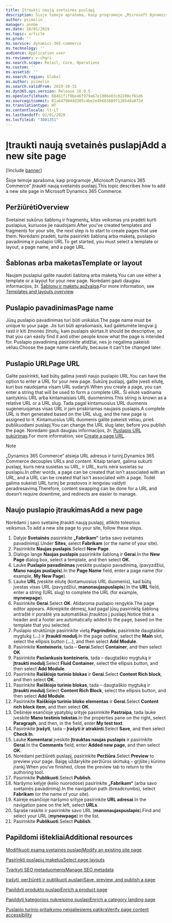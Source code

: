 ```yaml
---
title: Įtraukti naują svetainės puslapį
description: Šioje temoje aprašoma, kaip programoje „Microsoft Dynamics 365 Commerce“ įtraukti naują svetainės puslapį.
author: psimolin
manager: annbe
ms.date: 10/01/2019
ms.topic: article
ms.prod: ''
ms.service: dynamics-365-commerce
ms.technology: ''
audience: Application user
ms.reviewer: v-chgri
ms.search.scope: Retail, Core, Operations
ms.custom: ''
ms.assetid: ''
ms.search.region: Global
ms.author: psimolin
ms.search.validFrom: 2019-10-31
ms.dyn365.ops.version: Release 10.0.5
ms.openlocfilehash: 68461f1f0be46f979a67e1806e03c02200cf61db
ms.sourcegitcommit: 81a647904dd305c4be2e4b683689f128548a872d
ms.translationtype: HT
ms.contentlocale: lt-LT
ms.lasthandoff: 02/01/2020
ms.locfileid: "3001351"
---
```

# <a name="add-a-new-site-page"></a><span data-ttu-id="7bada-103">Įtraukti naują svetainės puslapį</span><span class="sxs-lookup"><span data-stu-id="7bada-103">Add a new site page</span></span>


[!include [banner](includes/banner.md)]

<span data-ttu-id="7bada-104">Šioje temoje aprašoma, kaip programoje „Microsoft Dynamics 365 Commerce“ įtraukti naują svetainės puslapį.</span><span class="sxs-lookup"><span data-stu-id="7bada-104">This topic describes how to add a new site page in Microsoft Dynamics 365 Commerce.</span></span>

## <a name="overview"></a><span data-ttu-id="7bada-105">Peržiūrėti</span><span class="sxs-lookup"><span data-stu-id="7bada-105">Overview</span></span>

<span data-ttu-id="7bada-106">Svetainei sukūrus šablonų ir fragmentų, kitas veiksmas yra pradėti kurti puslapius, kuriuose jie naudojami.</span><span class="sxs-lookup"><span data-stu-id="7bada-106">After you've created templates and fragments for your site, the next step is to start to create pages that use them.</span></span> <span data-ttu-id="7bada-107">Norėdami pradėti, turite pasirinkti šabloną arba maketą, puslapio pavadinimą ir puslapio URL.</span><span class="sxs-lookup"><span data-stu-id="7bada-107">To get started, you must select a template or layout, a page name, and a page URL.</span></span>

## <a name="template-or-layout"></a><span data-ttu-id="7bada-108">Šablonas arba maketas</span><span class="sxs-lookup"><span data-stu-id="7bada-108">Template or layout</span></span>

<span data-ttu-id="7bada-109">Naujam puslapiui galite naudoti šabloną arba maketą.</span><span class="sxs-lookup"><span data-stu-id="7bada-109">You can use either a template or a layout for your new page.</span></span> <span data-ttu-id="7bada-110">Norėdami gauti daugiau informacijos, žr. [Šablonų ir maketų apžvalga](templates-layouts-overview.md).</span><span class="sxs-lookup"><span data-stu-id="7bada-110">For more information, see [Templates and layouts overview](templates-layouts-overview.md).</span></span>

## <a name="page-name"></a><span data-ttu-id="7bada-111">Puslapio pavadinimas</span><span class="sxs-lookup"><span data-stu-id="7bada-111">Page name</span></span>

<span data-ttu-id="7bada-112">Jūsų puslapio pavadinimas turi būti unikalus.</span><span class="sxs-lookup"><span data-stu-id="7bada-112">The page name must be unique to your page.</span></span> <span data-ttu-id="7bada-113">Jis turi būti aprašomasis, kad galėtumėte lengvai jį rasti ir kiti žmonės žinotų, kam puslapis skirtas.</span><span class="sxs-lookup"><span data-stu-id="7bada-113">It should be descriptive, so that you can easily find it and other people know what the page is intended for.</span></span> <span data-ttu-id="7bada-114">Puslapio pavadinimą pasirinkite atidžiai, nes jo negalima pakeisti vėliau.</span><span class="sxs-lookup"><span data-stu-id="7bada-114">Choose the page name carefully, because it can't be changed later.</span></span>

## <a name="page-url"></a><span data-ttu-id="7bada-115">Puslapio URL</span><span class="sxs-lookup"><span data-stu-id="7bada-115">Page URL</span></span>

<span data-ttu-id="7bada-116">Galite pasirinkti, kad būtų galima įvesti naujo puslapio URL.</span><span class="sxs-lookup"><span data-stu-id="7bada-116">You can have the option to enter a URL for your new page.</span></span> <span data-ttu-id="7bada-117">Sukūrę puslapį, galite įvesti eilutę, kuri bus naudojama visam URL sudaryti.</span><span class="sxs-lookup"><span data-stu-id="7bada-117">When you create a page, you can enter a string that will be used to form a complete URL.</span></span> <span data-ttu-id="7bada-118">Ši eilutė vadinama santykiniu URL arba kintamaisiais URL duomenimis.</span><span class="sxs-lookup"><span data-stu-id="7bada-118">This string is known as a relative URL or a URL slug.</span></span> <span data-ttu-id="7bada-119">Tada pagal kintamuosius URL duomenis sugeneruojamas visas URL ir jam priskiriamas naujasis puslapis.</span><span class="sxs-lookup"><span data-stu-id="7bada-119">A complete URL is then generated based on the URL slug, and the new page is assigned to it.</span></span> <span data-ttu-id="7bada-120">Kintamuosius URL duomenis galite pakeisti vėliau, prieš publikuodami puslapį.</span><span class="sxs-lookup"><span data-stu-id="7bada-120">You can change the URL slug later, before you publish the page.</span></span> <span data-ttu-id="7bada-121">Norėdami gauti daugiau informacijos, žr. [Puslapio URL sukūrimas](create-page-URL.md).</span><span class="sxs-lookup"><span data-stu-id="7bada-121">For more information, see [Create a page URL](create-page-URL.md).</span></span>

> [!NOTE]
> <span data-ttu-id="7bada-122">„Dynamics 365 Commerce“ atsieja URL adresus ir turinį.</span><span class="sxs-lookup"><span data-stu-id="7bada-122">Dynamics 365 Commerce decouples URLs and content.</span></span> <span data-ttu-id="7bada-123">Kitaip tariant, galima sukurti puslapį, kuris nėra susietas su URL, ir URL, kuris nėra susietas su puslapiu.</span><span class="sxs-lookup"><span data-stu-id="7bada-123">In other words, a page can be created that isn't associated with an URL, and a URL can be created that isn't associated with a page.</span></span> <span data-ttu-id="7bada-124">Todėl galima sukeisti URL turinį be prastovos ir lengviau valdyti peradresavimą.</span><span class="sxs-lookup"><span data-stu-id="7bada-124">Therefore, content swapping can be done for a URL and doesn't require downtime, and redirects are easier to manage.</span></span>

## <a name="add-a-new-page"></a><span data-ttu-id="7bada-125">Naujo puslapio įtraukimas</span><span class="sxs-lookup"><span data-stu-id="7bada-125">Add a new page</span></span>

<span data-ttu-id="7bada-126">Norėdami į savo svetainę įtraukti naują puslapį, atlikite tolesnius veiksmus.</span><span class="sxs-lookup"><span data-stu-id="7bada-126">To add a new site page to your site, follow these steps.</span></span>

1. <span data-ttu-id="7bada-127">Dalyje **Svetainės** pasirinkite **„Fabrikam“** (arba savo svetainės pavadinimą).</span><span class="sxs-lookup"><span data-stu-id="7bada-127">Under **Sites**, select **Fabrikam** (or the name of your site).</span></span>
1. <span data-ttu-id="7bada-128">Pasirinkite **Naujas puslapis**.</span><span class="sxs-lookup"><span data-stu-id="7bada-128">Select **New Page**.</span></span>
1. <span data-ttu-id="7bada-129">Dialogo lange **Naujas puslapis** pasirinkite šabloną ir **Gerai**.</span><span class="sxs-lookup"><span data-stu-id="7bada-129">In the **New Page** dialog box, select a template, and then select **OK**.</span></span>
1. <span data-ttu-id="7bada-130">Lauke **Puslapio pavadinimas** įveskite puslapio pavadinimą, (pavyzdžiui, **Mano naujas puslapis**).</span><span class="sxs-lookup"><span data-stu-id="7bada-130">In the **Page Name** field, enter a page name (for example, **My New Page**).</span></span>
1. <span data-ttu-id="7bada-131">Lauke **URL** įveskite eilutę (kintamuosius URL duomenis), kad būtų įvestas visas URL (pavyzdžiui, **manonaujaspuslapis**).</span><span class="sxs-lookup"><span data-stu-id="7bada-131">In the **URL** field, enter a string (URL slug) to complete the URL (for example, **mynewpage**).</span></span>
1. <span data-ttu-id="7bada-132">Pasirinkite **Gerai**.</span><span class="sxs-lookup"><span data-stu-id="7bada-132">Select **OK**.</span></span> <span data-ttu-id="7bada-133">Atidaroma puslapio rengyklė.</span><span class="sxs-lookup"><span data-stu-id="7bada-133">The page editor appears.</span></span> <span data-ttu-id="7bada-134">Atkreipkite dėmesį, kad pagal jūsų pasirinktą šabloną antraštė ir poraštė yra automatiškai įtrauktos į puslapį.</span><span class="sxs-lookup"><span data-stu-id="7bada-134">Notice that a header and a footer are automatically added to the page, based on the template that you selected.</span></span>
1. <span data-ttu-id="7bada-135">Puslapio struktūroje pasirinkite vietą **Pagrindinis**, pasirinkite daugtaškio mygtuką (**...**) ir **Įtraukti modulį**.</span><span class="sxs-lookup"><span data-stu-id="7bada-135">In the page outline, select the **Main** slot, select the ellipsis button (**...**), and then select **Add Module**.</span></span>
1. <span data-ttu-id="7bada-136">Pasirinkite **Konteineris**, tada – **Gerai**.</span><span class="sxs-lookup"><span data-stu-id="7bada-136">Select **Container**, and then select **OK**</span></span>
1. <span data-ttu-id="7bada-137">Pasirinkite **Paslankusis konteineris**, tada – daugtaškio mygtuką ir **Įtraukti modulį**.</span><span class="sxs-lookup"><span data-stu-id="7bada-137">Select **Fluid Container**, select the ellipsis button, and then select **Add Module**.</span></span>
1. <span data-ttu-id="7bada-138">Pasirinkite **Raiškiojo turinio blokas** ir **Gerai**.</span><span class="sxs-lookup"><span data-stu-id="7bada-138">Select **Content Rich block**, and then select **OK**.</span></span>
1. <span data-ttu-id="7bada-139">Pasirinkite **Raiškiojo turinio blokas**, tada – daugtaškio mygtuką ir **Įtraukti modulį**.</span><span class="sxs-lookup"><span data-stu-id="7bada-139">Select **Content Rich Block**, select the ellipsis button, and then select **Add Module**.</span></span>
1. <span data-ttu-id="7bada-140">Pasirinkite **Raiškiojo turinio bloko elementas** ir **Gerai**.</span><span class="sxs-lookup"><span data-stu-id="7bada-140">Select **Content rich block item**, and then select **OK**.</span></span>
1. <span data-ttu-id="7bada-141">Dešinėje esančioje ypatybių srityje pasirinkite **Pastraipa**, tada lauke įveskite **Mano testinis tekstas**.</span><span class="sxs-lookup"><span data-stu-id="7bada-141">In the properties pane on the right, select **Paragraph**, and then, in the field, enter **My test text**.</span></span>
1. <span data-ttu-id="7bada-142">Pasirinkite **Įrašyti**, tada – **Įrašyti ir atrakinti**.</span><span class="sxs-lookup"><span data-stu-id="7bada-142">Select **Save**, and then select **Check In**.</span></span>
1. <span data-ttu-id="7bada-143">Lauke **Komentarai** įveskite **Įtrauktas naujas puslapis** ir pasirinkite **Gerai**.</span><span class="sxs-lookup"><span data-stu-id="7bada-143">In the **Comments** field, enter **Added new page**, and then select **OK**.</span></span>
1. <span data-ttu-id="7bada-144">Norėdami peržiūrėti puslapį, pasirinkite **Peržiūra**.</span><span class="sxs-lookup"><span data-stu-id="7bada-144">Select **Preview** to preview your page.</span></span> <span data-ttu-id="7bada-145">Baigę uždarykite peržiūros skirtuką – grįšite į kūrimo įrankį.</span><span class="sxs-lookup"><span data-stu-id="7bada-145">When you've finished, close the preview tab to return to the authoring tool.</span></span>
1. <span data-ttu-id="7bada-146">Pasirinkite **Publikuoti**.</span><span class="sxs-lookup"><span data-stu-id="7bada-146">Select **Publish**.</span></span>
1. <span data-ttu-id="7bada-147">Naršymo kelyje (kelio nuorodose) pasirinkite **„Fabrikam“** (arba savo svetainės pavadinimą).</span><span class="sxs-lookup"><span data-stu-id="7bada-147">In the navigation path (breadcrumbs), select **Fabrikam** (or the name of your site).</span></span>
1. <span data-ttu-id="7bada-148">Kairėje esančioje naršymo srityje pasirinkite **URL adresai**.</span><span class="sxs-lookup"><span data-stu-id="7bada-148">In the navigation pane on the left, select **URLs**.</span></span>
1. <span data-ttu-id="7bada-149">Sąraše raskite ir pasirinkite savo URL (**manonaujaspuslapis**).</span><span class="sxs-lookup"><span data-stu-id="7bada-149">Find and select your URL (**mynewpage**) in the list.</span></span>
1. <span data-ttu-id="7bada-150">Pasirinkite **Publikuoti**.</span><span class="sxs-lookup"><span data-stu-id="7bada-150">Select **Publish**.</span></span>

## <a name="additional-resources"></a><span data-ttu-id="7bada-151">Papildomi ištekliai</span><span class="sxs-lookup"><span data-stu-id="7bada-151">Additional resources</span></span>

[<span data-ttu-id="7bada-152">Modifikuoti esamą svetainės puslapį</span><span class="sxs-lookup"><span data-stu-id="7bada-152">Modify an existing site page</span></span>](modify-existing-page.md)

[<span data-ttu-id="7bada-153">Pasirinkti puslapių maketus</span><span class="sxs-lookup"><span data-stu-id="7bada-153">Select page layouts</span></span>](select-page-layouts.md)

[<span data-ttu-id="7bada-154">Tvarkyti SEO metaduomenis</span><span class="sxs-lookup"><span data-stu-id="7bada-154">Manage SEO metadata</span></span>](manage-seo-metadata.md)

[<span data-ttu-id="7bada-155">Įrašyti, peržiūrėti ir publikuoti puslapį</span><span class="sxs-lookup"><span data-stu-id="7bada-155">Save, preview, and publish a page</span></span>](save-preview-publish-page.md)

[<span data-ttu-id="7bada-156">Papildyti produkto puslapį</span><span class="sxs-lookup"><span data-stu-id="7bada-156">Enrich a product page</span></span>](enrich-product-page.md)

[<span data-ttu-id="7bada-157">Papildyti kategorijos nukreipimo puslapį</span><span class="sxs-lookup"><span data-stu-id="7bada-157">Enrich a category landing page</span></span>](enrich-category-page.md)

[<span data-ttu-id="7bada-158">Puslapio turinio pritaikymo neįgaliesiems patikra</span><span class="sxs-lookup"><span data-stu-id="7bada-158">Verify page content accessibility</span></span>](verify-accessibility.md)
